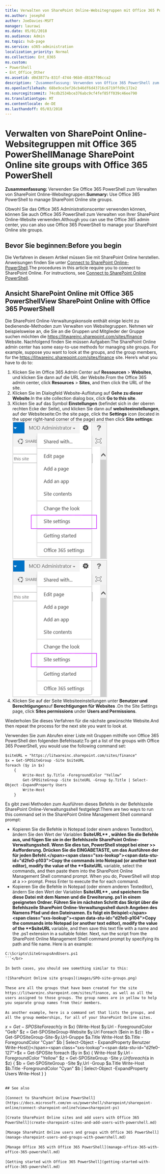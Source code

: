 ```yaml
---
title: Verwalten von SharePoint Online-Websitegruppen mit Office 365 PowerShell
ms.author: josephd
author: JoeDavies-MSFT
manager: laurawi
ms.date: 05/01/2018
ms.audience: Admin
ms.topic: hub-page
ms.service: o365-administration
localization_priority: Normal
ms.collection: Ent_O365
ms.custom:
- PowerShell
- Ent_Office_Other
ms.assetid: d0d3877a-831f-4744-96b0-d8167f06cca2
description: 'Zusammenfassung: Verwenden von Office 365 PowerShell zum Verwalten von SharePoint Online-Websitegruppen.'
ms.openlocfilehash: 68be9ce3ef26cb46df6d43716c6719ffd9c172e2
ms.sourcegitcommit: 74cdb2534bce376abc9cf4fef85ff039c46ee790
ms.translationtype: MT
ms.contentlocale: de-DE
ms.lasthandoff: 05/03/2018
---
```

# <a name="manage-sharepoint-online-site-groups-with-office-365-powershell"></a><span data-ttu-id="d2fe0-103">Verwalten von SharePoint Online-Websitegruppen mit Office 365 PowerShell</span><span class="sxs-lookup"><span data-stu-id="d2fe0-103">Manage SharePoint Online site groups with Office 365 PowerShell</span></span>

 <span data-ttu-id="d2fe0-104">**Zusammenfassung:** Verwenden Sie Office 365 PowerShell zum Verwalten von SharePoint Online-Websitegruppen.</span><span class="sxs-lookup"><span data-stu-id="d2fe0-104">**Summary:** Use Office 365 PowerShell to manage SharePoint Online site groups.</span></span>
  
<span data-ttu-id="d2fe0-105">Obwohl Sie das Office 365 Administrationscenter verwenden können, können Sie auch Office 365 PowerShell zum Verwalten von Ihrer SharePoint Online-Website verwenden.</span><span class="sxs-lookup"><span data-stu-id="d2fe0-105">Although you can use the Office 365 admin center, you can also use Office 365 PowerShell to manage your SharePoint Online site groups.</span></span>

## <a name="before-you-begin"></a><span data-ttu-id="d2fe0-106">Bevor Sie beginnen:</span><span class="sxs-lookup"><span data-stu-id="d2fe0-106">Before you begin</span></span>

<span data-ttu-id="d2fe0-p101">Die Verfahren in diesem Artikel müssen Sie mit SharePoint Online herstellen. Anweisungen finden Sie unter [Connect to SharePoint Online-PowerShell](https://docs.microsoft.com/en-us/powershell/sharepoint/sharepoint-online/connect-sharepoint-online?view=sharepoint-ps).</span><span class="sxs-lookup"><span data-stu-id="d2fe0-p101">The procedures in this article require you to connect to SharePoint Online. For instructions, see [Connect to SharePoint Online PowerShell](https://docs.microsoft.com/en-us/powershell/sharepoint/sharepoint-online/connect-sharepoint-online?view=sharepoint-ps).</span></span>

## <a name="view-sharepoint-online-with-office-365-powershell"></a><span data-ttu-id="d2fe0-109">Ansicht SharePoint Online mit Office 365 PowerShell</span><span class="sxs-lookup"><span data-stu-id="d2fe0-109">View SharePoint Online with Office 365 PowerShell</span></span>

<span data-ttu-id="d2fe0-p102">Die SharePoint Online-Verwaltungskonsole enthält einige leicht zu bedienende-Methoden zum Verwalten von Websitegruppen. Nehmen wir beispielsweise an, die Sie an die Gruppen und Mitglieder der Gruppe suchen möchten die https://litwareinc.sharepoint.com/sites/finance Website. Nachfolgend finden Sie müssen Aufgaben:</span><span class="sxs-lookup"><span data-stu-id="d2fe0-p102">The SharePoint Online admin center has some easy-to-use methods for managing site groups. For example, suppose you want to look at the groups, and the group members, for the https://litwareinc.sharepoint.com/sites/finance site. Here’s what you have to do to:</span></span>

1. <span data-ttu-id="d2fe0-113">Klicken Sie im Office 365 Admin Center auf **Ressourcen** > **Websites**, und klicken Sie dann auf die URL der Website.</span><span class="sxs-lookup"><span data-stu-id="d2fe0-113">From the Office 365 admin center, click **Resources** > **Sites**, and then click the URL of the site.</span></span>
2. <span data-ttu-id="d2fe0-114">Klicken Sie im Dialogfeld Website-Auflistung auf **Gehe zu dieser Website**.</span><span class="sxs-lookup"><span data-stu-id="d2fe0-114">In the site collection dialog box, click **Go to this site**.</span></span>
3. <span data-ttu-id="d2fe0-115">Klicken Sie auf das Symbol **Einstellungen** (befindet sich in der oberen rechten Ecke der Seite), und klicken Sie dann auf **websiteeinstellungen**, auf der Websiteseite:</span><span class="sxs-lookup"><span data-stu-id="d2fe0-115">On the site page, click the **Settings** icon (located in the upper right-hand corner of the page) and then click **Site settings**:</span></span></br>
<span data-ttu-id="d2fe0-116">![SharePoint Online-websiteeinstellungen](images/spo-site-settings.png)</span><span class="sxs-lookup"><span data-stu-id="d2fe0-116">![SharePoint Online site settings](images/spo-site-settings.png)</span></span></br>
4. <span data-ttu-id="d2fe0-117">Klicken Sie auf der Seite Websiteeinstellungen unter **Benutzer und Berechtigungen**auf **Berechtigungen für Websites** .</span><span class="sxs-lookup"><span data-stu-id="d2fe0-117">On the Site Settings page, click **Sites permissions** under **Users and Permissions**.</span></span>

<span data-ttu-id="d2fe0-118">Wiederholen Sie dieses Verfahren für die nächste gewünschte Website.</span><span class="sxs-lookup"><span data-stu-id="d2fe0-118">And then repeat the process for the next site you want to look at.</span></span>

<span data-ttu-id="d2fe0-119">Verwenden Sie zum Abrufen einer Liste mit Gruppen mithilfe von Office 365 PowerShell den folgenden Befehlssatz:</span><span class="sxs-lookup"><span data-stu-id="d2fe0-119">To get a list of the groups with Office 365 PowerShell, you would use the following command set:</span></span>

```
$siteURL = "https://litwareinc.sharepoint.com/sites/finance"
$x = Get-SPOSiteGroup -Site $siteURL
foreach ($y in $x)
    {
        Write-Host $y.Title -ForegroundColor "Yellow"
        Get-SPOSiteGroup -Site $siteURL -Group $y.Title | Select-Object -ExpandProperty Users
        Write-Host
    }
```

<span data-ttu-id="d2fe0-120">Es gibt zwei Methoden zum Ausführen dieses Befehls in der Befehlszeile SharePoint Online-Verwaltungsshell festgelegt:</span><span class="sxs-lookup"><span data-stu-id="d2fe0-120">There are two ways to run this command set in the SharePoint Online Management Shell command prompt:</span></span>
- <span data-ttu-id="d2fe0-p103">Kopieren Sie die Befehle in Notepad (oder einem anderen Texteditor), ändern Sie den Wert der Variablen **$siteURL** , wählen Sie die Befehle aus, und fügen Sie sie in der Befehlszeile SharePoint Online-Verwaltungsshell. Wenn Sie dies tun, PowerShell stoppt bei einer >> Aufforderung. Drücken Sie die EINGABETASTE, um das Ausführen der für jeden Befehl.</span><span class="sxs-lookup"><span data-stu-id="d2fe0-p103">Copy the commands into Notepad (or another text editor), modify the value of the **$siteURL** variable, select the commands, and then paste them into the SharePoint Online Management Shell command prompt. When you do, PowerShell will stop at a >> prompt. Press Enter to execute the for each command.</span></span></br>
- <span data-ttu-id="d2fe0-p104">Kopieren Sie die Befehle in Notepad (oder einem anderen Texteditor), ändern Sie den Wert der Variablen **$siteURL** , und speichern Sie diese Datei mit dem Namen und die Erweiterung. ps1 in einem geeigneten Ordner. Führen Sie im nächsten Schritt das Skript über die Befehlszeile SharePoint Online-Verwaltungsshell durch Angeben des Namens Pfad und den Dateinamen. Es folgt ein Beispiel:</span><span class="sxs-lookup"><span data-stu-id="d2fe0-p104">Copy the commands into Notepad (or another text editor), modify the value of the **$siteURL** variable, and then save this text file with a name and the .ps1 extension in a suitable folder. Next, run the script from the SharePoint Online Management Shell command prompt by specifying its path and file name. Here is an example:</span></span></br>
```
C:\Scripts\SiteGroupsAndUsers.ps1
```</br>

In both cases, you should see something similar to this:

![SharePoint Online site groups](images/SPO-site-groups.png)

These are all the groups that have been created for the site https://litwareinc.sharepoint.com/sites/finance, as well as all the users assigned to those groups. The group names are in yellow to help you separate group names from their members.

As another example, here is a command set that lists the groups, and all the group memberships, for all of your SharePoint Online sites.

```
<span data-ttu-id="d2fe0-127">$x = Get-SPOSite Foreach ($y in $x) {Write-Host $y.Url - ForegroundColor "Gelb" $z = Get-SPOSiteGroup-Website $y.Url Foreach ($ein in $z) {$b = Get-SPOSiteGroup-Site-$y.Url-Gruppe $a.Title Write-Host $b.Title - ForegroundColor "Cyan" $b | Select-Object - ExpandProperty Benutzer Write-Host}}</span><span class="sxs-lookup"><span data-stu-id="d2fe0-127">$x = Get-SPOSite foreach ($y in $x) { Write-Host $y.Url -ForegroundColor "Yellow" $z = Get-SPOSiteGroup -Site $y.Url foreach ($a in $z) { $b = Get-SPOSiteGroup -Site $y.Url -Group $a.Title Write-Host $b.Title -ForegroundColor "Cyan" $b | Select-Object -ExpandProperty Users Write-Host } }</span></span>
```
    
## See also

[Connect to SharePoint Online PowerShell](https://docs.microsoft.com/en-us/powershell/sharepoint/sharepoint-online/connect-sharepoint-online?view=sharepoint-ps)

[Create SharePoint Online sites and add users with Office 365 PowerShell](create-sharepoint-sites-and-add-users-with-powershell.md)

[Manage SharePoint Online users and groups with Office 365 PowerShell](manage-sharepoint-users-and-groups-with-powershell.md)

[Manage Office 365 with Office 365 PowerShell](manage-office-365-with-office-365-powershell.md)
  
[Getting started with Office 365 PowerShell](getting-started-with-office-365-powershell.md)

